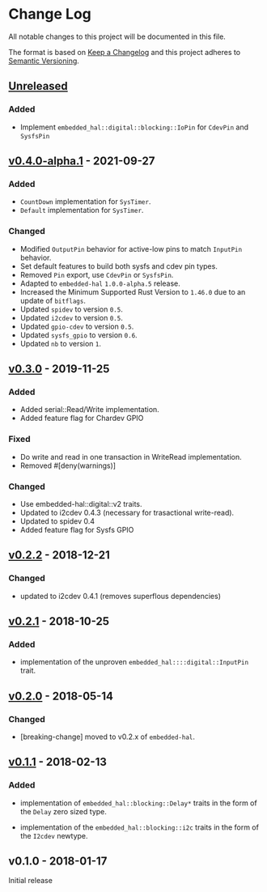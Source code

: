 # Change Log

All notable changes to this project will be documented in this file.

The format is based on [Keep a Changelog](http://keepachangelog.com/)
and this project adheres to [Semantic Versioning](http://semver.org/).

## [Unreleased]

### Added

- Implement `embedded_hal::digital::blocking::IoPin` for `CdevPin` and `SysfsPin`

## [v0.4.0-alpha.1] - 2021-09-27

### Added

- `CountDown` implementation for `SysTimer`.
- `Default` implementation for `SysTimer`.

### Changed

- Modified `OutputPin` behavior for active-low pins to match `InputPin` behavior.
- Set default features to build both sysfs and cdev pin types.
- Removed `Pin` export, use `CdevPin` or `SysfsPin`.
- Adapted to `embedded-hal` `1.0.0-alpha.5` release.
- Increased the Minimum Supported Rust Version to `1.46.0` due to an update of `bitflags`.
- Updated `spidev` to version `0.5`.
- Updated `i2cdev` to version `0.5`.
- Updated `gpio-cdev` to version `0.5`.
- Updated `sysfs_gpio` to version `0.6`.
- Updated `nb` to version `1`.

## [v0.3.0] - 2019-11-25

### Added

- Added serial::Read/Write implementation.
- Added feature flag for Chardev GPIO

### Fixed

- Do write and read in one transaction in WriteRead implementation.
- Removed #[deny(warnings)]

### Changed

- Use embedded-hal::digital::v2 traits.
- Updated to i2cdev 0.4.3 (necessary for trasactional write-read).
- Updated to spidev 0.4
- Added feature flag for Sysfs GPIO

## [v0.2.2] - 2018-12-21

### Changed

- updated to i2cdev 0.4.1 (removes superflous dependencies)

## [v0.2.1] - 2018-10-25

### Added

- implementation of the unproven `embedded_hal::::digital::InputPin` trait.

## [v0.2.0] - 2018-05-14

### Changed

- [breaking-change] moved to v0.2.x of `embedded-hal`.

## [v0.1.1] - 2018-02-13

### Added

- implementation of `embedded_hal::blocking::Delay*` traits in the form of the `Delay` zero sized
  type.

- implementation of the `embedded_hal::blocking::i2c` traits in the form of the `I2cdev` newtype.

## v0.1.0 - 2018-01-17

Initial release

[Unreleased]: https://github.com/rust-embedded/linux-embedded-hal/compare/v0.4.0-alpha.1...HEAD
[v0.4.0-alpha.1]: https://github.com/rust-embedded/linux-embedded-hal/compare/v0.3.0...v0.4.0-alpha.1
[v0.3.0]: https://github.com/rust-embedded/linux-embedded-hal/compare/v0.2.2...v0.3.0
[v0.2.2]: https://github.com/rust-embedded/linux-embedded-hal/compare/v0.2.1...v0.2.2
[v0.2.1]: https://github.com/rust-embedded/linux-embedded-hal/compare/v0.2.0...v0.2.1
[v0.2.0]: https://github.com/rust-embedded/linux-embedded-hal/compare/v0.1.1...v0.2.0
[v0.1.1]: https://github.com/rust-embedded/linux-embedded-hal/compare/v0.1.0...v0.1.1
